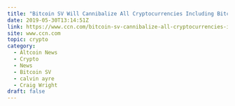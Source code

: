 ```yaml
---
title: "Bitcoin SV Will Cannibalize All Cryptocurrencies Including Bitcoin, Trumpets Craig Wright’s Pal"
date: 2019-05-30T13:14:51Z
link: https://www.ccn.com/bitcoin-sv-cannibalize-all-cryptocurrencies-including-bitcoin?utm_medium=RSS&utm_source=hune
site: www.ccn.com
topic: crypto
category:
  - Altcoin News
  - Crypto
  - News
  - Bitcoin SV
  - calvin ayre
  - Craig Wright
draft: false
---
```


